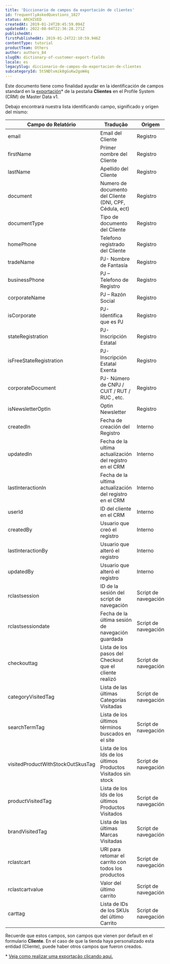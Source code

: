 ```yaml
---
title: 'Diccionario de campos da exportación de clientes'
id: frequentlyAskedQuestions_1827
status: ARCHIVED
createdAt: 2019-01-24T20:45:59.094Z
updatedAt: 2022-08-04T22:36:28.271Z
publishedAt: 
firstPublishedAt: 2019-01-24T22:10:59.946Z
contentType: tutorial
productTeam: Others
author: authors_84
slugEN: dictionary-of-customer-export-fields
locale: es
legacySlug: diccionario-de-campos-da-exportacion-de-clientes
subcategoryId: 5tSNDlvmik8gGuKw2goW4q
---
```


Este documento tiene como finalidad ayudar en la identificación de campos standard en la [exportación](/es/faq/como-exportar-mi-base-de-datos-de-clientes)\* de la pestaña __Clientes__ en el Profile System (CRM) de Master Data v1.

Debajo encontrará nuestra lista identificando campo, significado y origen del mismo:

| Campo do Relatório     | Tradução     | Origem     |
| ---------- | ---------- | ---------- |
| email       | Email del Cliente	       | Registro       |
| firstName       | Primer nombre del Cliente	       | Registro       |
| lastName       | Apellido del Cliente	       | Registro       |
| document       | Numero de documento del Cliente (DNI, CPF, Cédula, ect)	       | Registro       |
| documentType       | Tipo de documento del Cliente	       | Registro       |
| homePhone       | Telefono registrado del Cliente	       | Registro       |
| tradeName       | PJ- Nombre de Fantasía	       | Registro       |
| businessPhone       | PJ – Telefono de Registro	       | Registro       |
| corporateName       | PJ – Razón Social	       | Registro       |
| isCorporate       | PJ- Identifica que es PJ       | Registro       |
| stateRegistration       | PJ- Inscripción Estatal	       | Registro       |
| isFreeStateRegistration       | PJ- Inscripción Estatal Exenta	       | Registro       |
| corporateDocument       | PJ- Número de CNPJ / CUIT / RUT / RUC , etc.	       | Registro       |
| isNewsletterOptIn       | Optin Newsletter	       | Registro       |
| createdIn       | Fecha de creación del Registro	       | Interno       |
| updatedIn       | 	Fecha de la ultima actualización del registro en el CRM	       | Interno       |
| lastInteractionIn       | Fecha de la ultima actualización del registro en el CRM	       | Interno       |
| userId       | ID del cliente en el CRM	       | Interno       |
| createdBy       | Usuario que creó el registro	       | Interno       |
| lastInteractionBy       | Usuario que alteró el registro	       | Interno       |
| updatedBy       | Usuario que alteró el registro	       | Interno       |
| rclastsession       | ID de la sesión del script de navegación	       | Script de navegación       |
| rclastsessiondate       | Fecha de la última sesión de navegación guardada	       | Script de navegación       |
| checkouttag       | Lista de los pasos del Checkout que el cliente realizó	       | Script de navegación       |
| categoryVisitedTag       | Lista de las últimas Categorías Visitadas	       | Script de navegación       |
| searchTermTag       | Lista de los últimos términos buscados en el site	       | Script de navegación       |
| visitedProductWithStockOutSkusTag       | Lista de los Ids de los últimos Productos Visitados sin stock	       | Script de navegación       |
| productVisitedTag       | Lista de los Ids de los últimos Productos Visitados	       | Script de navegación       |
| brandVisitedTag       | Lista de las últimas Marcas Visitadas	       | Script de navegación       |
| rclastcart       | URl para retomar el carrito con todos los productos	       | Script de navegación       |
| rclastcartvalue       | Valor del último carrito	       | Script de navegación       |
| carttag       | Lista de IDs de los SKUs del último Carrito	       | Script de navegación       |

Recuerde que estos campos, son campos que vienen por default en el formulario __Cliente__. En el caso de que la tienda haya personalizado esta entidad (Cliente), puede haber otros campos que fueron creados.

\* [Veja como realizar uma exportação clicando aqui.](/es/faq/como-exportar-mi-base-de-datos-de-clientes)
